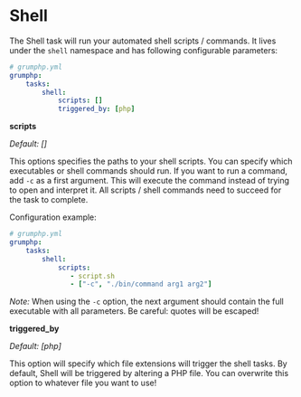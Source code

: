 # Shell

The Shell task will run your automated shell scripts / commands.
It lives under the `shell` namespace and has following configurable parameters:

```yaml
# grumphp.yml
grumphp:
    tasks:
        shell:
            scripts: []
            triggered_by: [php]
```

**scripts**

*Default: []*

This options specifies the paths to your shell scripts.
You can specify which executables or shell commands should run.
If you want to run a command, add `-c` as a first argument. This will execute the command instead of trying to open and interpret it.
All scripts / shell commands need to succeed for the task to complete.

Configuration example:

```yaml
# grumphp.yml
grumphp:
    tasks:
        shell:
            scripts:
               - script.sh
               - ["-c", "./bin/command arg1 arg2"]
```

*Note:* When using the `-c` option, the next argument should contain the full executable with all parameters. Be careful: quotes will be escaped!


**triggered_by**

*Default: [php]*

This option will specify which file extensions will trigger the shell tasks.
By default, Shell will be triggered by altering a PHP file. 
You can overwrite this option to whatever file you want to use!
